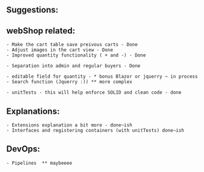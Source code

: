 ## Suggestions:
## webShop related:
	- Make the cart table save preivous carts - Done
	- Adjust images in the cart view - Done
	- Improved quantity functionality ( + and -) - Done

	- Separation into admin and regular buyers - Done

	- editable field for quantity - * bonus Blazor or jquerry ~ in process
	- Search function (Jquerry :)) ** more complex

	- unitTests - this will help enforce SOLID and clean code - done
	
## Explanations:
	- Extensions explanation a bit more - done~ish
	- Interfaces and registering containers (with unitTests) done~ish

## DevOps:
	- Pipelines  ** maybeeee
